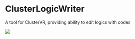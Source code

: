 # ClusterLogicWriter
A tool for ClusterVR, providing ability to edit logics with codes

![](https://raw.githubusercontent.com/wiki/jd3main/ClusterLogicWriter/example.png)

